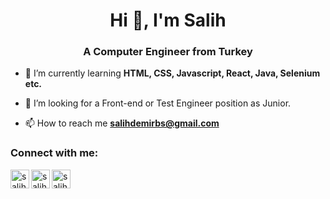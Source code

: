 <h1 align="center">Hi 👋, I'm Salih</h1>
<h3 align="center">A Computer Engineer from Turkey</h3>



- 🌱 I’m currently learning **HTML, CSS, Javascript, React, Java, Selenium etc.**

- 👀 I’m looking for a Front-end or Test Engineer position as Junior.

- 📫 How to reach me **salihdemirbs@gmail.com**

<h3 align="left">Connect with me:</h3>
<p align="left">
<a href="https://linkedin.com/in/salihdemirbas" target="blank"><img align="left" src="https://velanovascular.com/wp-content/uploads/2020/06/LinkedIn.png" alt="salihdemirbas" height="30" width="30" /></a>

<a href="https://instagram.com/salihdemirbs" target="blank"><img align="left" src="https://upload.wikimedia.org/wikipedia/commons/thumb/e/e7/Instagram_logo_2016.svg/1200px-Instagram_logo_2016.svg.png" alt="salihdemirbas" height="30" width="30" /></a>

<a href="https://twitter.com/salihdemirbs" target="blank"><img align="left" src="https://upload.wikimedia.org/wikipedia/sco/thumb/9/9f/Twitter_bird_logo_2012.svg/1200px-Twitter_bird_logo_2012.svg.png" alt="salihdemirbas" height="30" width="30" /></a>

  
 
